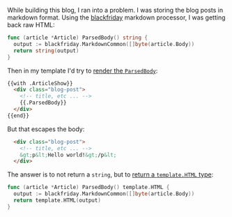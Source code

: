 While building this blog, I ran into a problem. I was storing the blog posts in
markdown format. Using the
[blackfriday](https://github.com/russross/blackfriday) markdown processor, I
was getting back raw HTML:

``` go
func (article *Article) ParsedBody() string {
  output := blackfriday.MarkdownCommon([]byte(article.Body))
  return string(output)
}
```

Then in my template I'd try to [render the `ParsedBody`](https://github.com/dplummer/bloggo/blob/cc8fa8a1df51ff5a53d203bb7e3def8d03c6c25a/templates/articles/show.tmpl#L5):

``` html
{{with .ArticleShow}}
  <div class="blog-post">
    <!-- title, etc ... -->
    {{.ParsedBody}}
  </div>
{{end}}
```

But that escapes the body:

``` html
  <div class="blog-post">
    <!-- title, etc ... -->
    &gt;p&lt;Hello world!&gt;/p&lt;
  </div>
```

The answer is to not return a `string`, but to [return a `template.HTML` type](https://github.com/dplummer/bloggo/blob/cc8fa8a1df51ff5a53d203bb7e3def8d03c6c25a/articles.go#L20):

``` go
func (article *Article) ParsedBody() template.HTML {
  output := blackfriday.MarkdownCommon([]byte(article.Body))
  return template.HTML(output)
}
```
